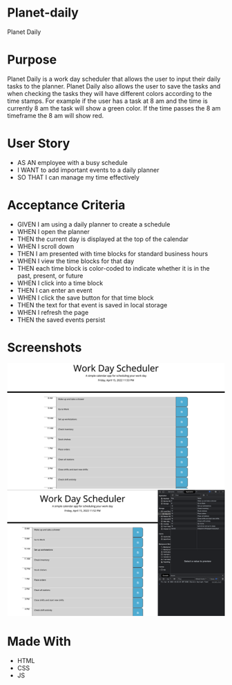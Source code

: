 # Planet-daily
Planet Daily

# Purpose
Planet Daily is a work day scheduler that allows the user to input their daily tasks to the planner.
Planet Daily also allows the user to save the tasks and when checking the tasks they will have different colors according to the time stamps. For example if the user has a task at 8 am and the time is currently 8 am the task will show a green color. If the time passes the 8 am timeframe the 8 am will show red. 


# User Story

* AS AN employee with a busy schedule
* I WANT to add important events to a daily planner
* SO THAT I can manage my time effectively

# Acceptance Criteria
* GIVEN I am using a daily planner to create a schedule
* WHEN I open the planner
* THEN the current day is displayed at the top of the calendar
* WHEN I scroll down
* THEN I am presented with time blocks for standard business hours
* WHEN I view the time blocks for that day
* THEN each time block is color-coded to indicate whether it is in the past, present, or future
* WHEN I click into a time block
* THEN I can enter an event
* WHEN I click the save button for that time block
* THEN the text for that event is saved in local storage
* WHEN I refresh the page
* THEN the saved events persist


# Screenshots
<img src="./assets/Planet-Daily-Full-Size.png">
<img src="./assets/Planet-Daily-Local-Storage.png">

# Made With
* HTML
* CSS
* JS


